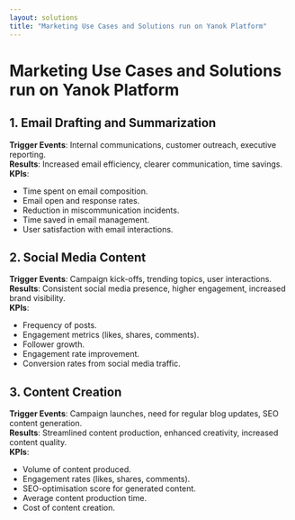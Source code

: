 ```yaml
---
layout: solutions
title: "Marketing Use Cases and Solutions run on Yanok Platform"
---
```


# Marketing Use Cases and Solutions run on Yanok Platform

## 1. Email Drafting and Summarization

**Trigger Events**: Internal communications, customer outreach, executive reporting.<br />
**Results**: Increased email efficiency, clearer communication, time savings.<br />
**KPIs**:

- Time spent on email composition.
- Email open and response rates.
- Reduction in miscommunication incidents.
- Time saved in email management.
- User satisfaction with email interactions.

## 2. Social Media Content

**Trigger Events**: Campaign kick-offs, trending topics, user interactions.<br />
**Results**: Consistent social media presence, higher engagement, increased brand visibility.<br />
**KPIs**:

- Frequency of posts.
- Engagement metrics (likes, shares, comments).
- Follower growth.
- Engagement rate improvement.
- Conversion rates from social media traffic.

## 3. Content Creation

**Trigger Events**: Campaign launches, need for regular blog updates, SEO content generation.<br />
**Results**: Streamlined content production, enhanced creativity, increased content quality.<br />
**KPIs**:

- Volume of content produced.
- Engagement rates (likes, shares, comments).
- SEO-optimisation score for generated content.
- Average content production time.
- Cost of content creation.
